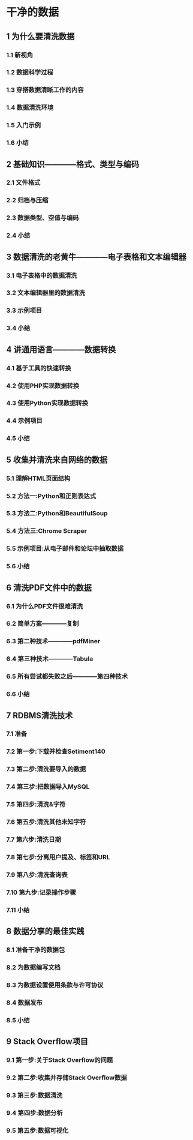 # 干净的数据

## 1 为什么要清洗数据

### 1.1 新视角

### 1.2 数据科学过程

### 1.3 穿搭数据清晰工作的内容

### 1.4 数据清洗环境

### 1.5 入门示例

### 1.6 小结

## 2 基础知识————格式、类型与编码

### 2.1 文件格式

### 2.2 归档与压缩

### 2.3 数据类型、空值与编码

### 2.4 小结

## 3 数据清洗的老黄牛————电子表格和文本编辑器 

### 3.1 电子表格中的数据清洗

### 3.2 文本编辑器里的数据清洗

### 3.3 示例项目

### 3.4 小结

## 4 讲通用语言————数据转换

### 4.1 基于工具的快速转换

### 4.2 使用PHP实现数据转换

### 4.3 使用Python实现数据转换

### 4.4 示例项目

### 4.5 小结

## 5 收集并清洗来自网络的数据

### 5.1 理解HTML页面结构

### 5.2 方法一:Python和正则表达式

### 5.3 方法二:Python和BeautifulSoup

### 5.4 方法三:Chrome Scraper

### 5.5 示例项目:从电子邮件和论坛中抽取数据

### 5.6 小结

## 6 清洗PDF文件中的数据

### 6.1 为什么PDF文件很难清洗

### 6.2 简单方案————复制

### 6.3 第二种技术————pdfMiner

### 6.4 第三种技术————Tabula

### 6.5 所有尝试都失败之后————第四种技术

### 6.6 小结

## 7 RDBMS清洗技术

### 7.1 准备

### 7.2 第一步:下载并检查Setiment140

### 7.3 第二步:清洗要导入的数据

### 7.4 第三步:把数据导入MySQL

### 7.5 第四步:清洗&amp;字符

### 7.6 第五步:清洗其他未知字符

### 7.7 第六步:清洗日期

### 7.8 第七步:分离用户提及、标签和URL

### 7.9 第八步:清洗查询表

### 7.10 第九步:记录操作步骤

### 7.11 小结

## 8 数据分享的最佳实践

### 8.1 准备干净的数据包

### 8.2 为数据编写文档

### 8.3 为数据设置使用条款与许可协议

### 8.4 数据发布

### 8.5 小结

## 9 Stack Overflow项目

### 9.1 第一步:关于Stack Overflow的问题

### 9.2 第二步:收集并存储Stack Overflow数据

### 9.3 第三步:数据清洗

### 9.4 第四步:数据分析

### 9.5 第五步:数据可视化
